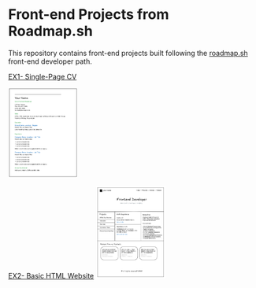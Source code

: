 # Front-end Projects from Roadmap.sh
This repository contains front-end projects built following the [roadmap.sh](https://roadmap.sh/) front-end developer path.

[EX1- Single-Page CV](https://roadmap.sh/projects/single-page-cv)
<p align="left">
  <a href='/Frontend Projects/01-single-page-cv/'>
    <img width="28%" src="./assets/sing-cv.png" alt="single page cv" />
  </a>


[EX2- Basic HTML Website](https://roadmap.sh/projects/basic-html-website)
  <a href='/Frontend Projects/02-basic-html-website/'>
    <img width="28%" src="./assets/basic HTML.png" alt="base HTML" />
  </a>
</p>